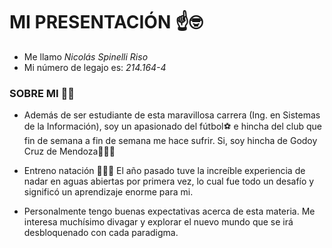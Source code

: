 # **MI PRESENTACIÓN** ☝️🤓
- Me llamo *Nicolás Spinelli Riso*
- Mi número de legajo es: *214.164-4*

### SOBRE MI 🧑🏻

- Además de ser estudiante de esta maravillosa carrera (Ing. en Sistemas de la Información), soy un apasionado del fútbol⚽ e hincha del club que fin de semana a fin de semana me hace sufrir. Si, soy hincha de Godoy Cruz de Mendoza💙🤍💙
  
- Entreno natación 🏊🏻‍♂️ El año pasado tuve la increíble experiencia de nadar en aguas abiertas por primera vez, lo cual fue todo un desafío y significó un aprendizaje enorme para mi.
 
- Personalmente tengo buenas expectativas acerca de esta materia. Me interesa muchísimo divagar y explorar el nuevo mundo que se irá desbloquenado con cada paradigma.


  

